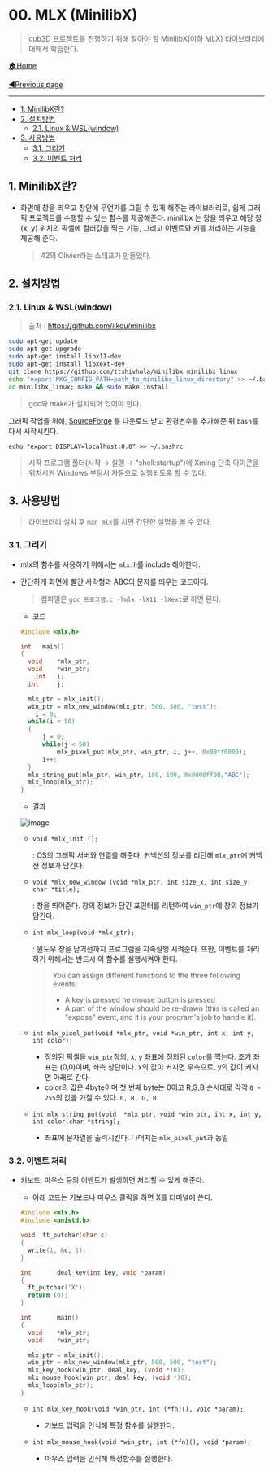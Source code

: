 # 00. MLX (MinilibX)

> cub3D 프로젝트를 진행하기 위해 알아야 할 MinilibX(이하 MLX) 라이브러리에 대해서 학습한다.

[🏠Home](https://github.com/batboy118/Study_Note)

[◀Previous page ](./README.md)

---

<!-- TOC -->

- [1. MinilibX란?](#1-minilibx란)
- [2. 설치방법](#2-설치방법)
	- [2.1. Linux & WSL(window)](#21-linux--wslwindow)
- [3. 사용방법](#3-사용방법)
	- [3.1. 그리기](#31-그리기)
	- [3.2. 이벤트 처리](#32-이벤트-처리)

<!-- /TOC -->

## 1. MinilibX란?

- 화면에 창을 띄우고 창안에 무언가를 그릴 수 있게 해주는 라이브러리로, 쉽게 그래픽 프로젝트를 수행할 수 있는 함수를 제공해준다. minilibx 는 창을 띄우고 해당 창 (x, y) 위치의 픽셀에 컬러값을 찍는 기능, 그리고 이벤트와 키를 처리하는 기능을 제공해 준다.

  > 42의 Olivier라는 스태프가 만들었다.

## 2. 설치방법

### 2.1. Linux & WSL(window)

> 출처 : https://github.com/ilkou/minilibx

```bash
sudo apt-get update
sudo apt-get upgrade
sudo apt-get install libx11-dev
sudo apt-get install libxext-dev
git clone https://github.com/ttshivhula/minilibx minilibx_linux
echo "export PKG_CONFIG_PATH=path_to_minilibx_linux_directory" >> ~/.bashrc
cd minilibx_linux; make && sudo make install
```

> gcc와 make가 설치되어 있어야 한다.

그래픽 작업을 위해,  [SourceForge](https://sourceforge.net/projects/xming/) 를 다운로드 받고 환경변수를 추가해준 뒤 `bash`를 다시 시작시킨다.

 `echo "export DISPLAY=localhost:0.0" >> ~/.bashrc`

> 시작 프로그램 폴더(시작 → 실행 → "shell:startup")에 Xming 단축 아이콘을 위치시켜 Windows 부팅시 자동으로 실행되도록 할 수 있다.

## 3. 사용방법

> 라이브러리 설치 후 `man mlx`를 치면 간단한 설명을 볼 수 있다.

### 3.1. 그리기

- mlx의 함수를 사용하기 위해서는 `mlx.h`를 include 해야한다.

- 간단하게 화면에 빨간 사각형과 ABC의 문자를 띄우는 코드이다.

  > 컴파일은 `gcc 프로그램.c -lmlx -lX11 -lXext`로 하면 된다.

  - 코드

  ```c
  #include <mlx.h>

  int	main()
  {
  	void	*mlx_ptr;
  	void	*win_ptr;
      int 	i;
  	int		j;

  	mlx_ptr = mlx_init();
  	win_ptr = mlx_new_window(mlx_ptr, 500, 500, "test");
      i = 0;
  	while(i < 50)
  	{
  		j = 0;
  		while(j < 50)
  			mlx_pixel_put(mlx_ptr, win_ptr, i, j++, 0x00ff0000);
  		i++;
  	}
  	mlx_string_put(mlx_ptr, win_ptr, 100, 100, 0x0000ff00,"ABC");
  	mlx_loop(mlx_ptr);
  }
  ```

  - 결과

  ![image](https://user-images.githubusercontent.com/53181778/76857024-7e0ff680-684c-11ea-9e98-ff881761b1a9.png)

  - `void *mlx_init ();`

    : OS의 그래픽 서버와 연결을 해준다. 커넥션의 정보를 리턴해 `mlx_ptr`에 커넥션 정보가 담긴다.

  - `void *mlx_new_window (void *mlx_ptr, int size_x, int size_y, char *title);`

    : 창을 띄어준다.  창의 정보가 담긴 포인터를 리턴하여 `win_ptr`에 창의 정보가 담긴다.

  - `int mlx_loop(void *mlx_ptr);`

    : 윈도우 창을 닫기전까지 프로그램을 지속실행 시켜준다. 또한, 이벤트를 처리하기 위해서는 반드시 이 함수를 실행시켜야 한다.

    >You can assign different functions to the three following events:
    >
    >   - A key is pressed
    >     he mouse button is pressed
    >   - A part of the window should be re-drawn (this is  called  an  "expose" event, and it is your program's job to handle it).

  - `int mlx_pixel_put(void *mlx_ptr, void *win_ptr, int x, int y, int color);`

    - 정의된 픽셀을 `win_ptr`창의, x, y 좌표에 정의된 `color`를 찍는다. 초기 좌표는 (0,0)이며, 좌측 상단이다. x의 값이 커지면 우측으로, y의 값이 커지면 아래로 간다.
    - color의 값은 4byte이며 첫 번째 byte는 0이고 R,G,B 순서대로 각각 `0 ~ 255`의 값을 가질 수 있다. `0, R, G, B`

  - `int mlx_string_put(void  *mlx_ptr, void *win_ptr, int x, int y, int color,char *string);`

    - 좌표에 문자열을 출력시킨다. 나머지는 `mlx_pixel_put`과 동일

### 3.2. 이벤트 처리

- 키보드, 마우스 등의 이벤트가 발생하면 처리할 수 있게 해준다.

  - 아래 코드는 키보드나 마우스 클릭을 하면 X를 터미널에 쓴다.

  ```c
  #include <mlx.h>
  #include <unistd.h>

  void	ft_putchar(char c)
  {
  	write(1, &c, 1);
  }

  int		deal_key(int key, void *param)
  {
  	ft_putchar('X');
  	return (0);
  }

  int		main()
  {
  	void	*mlx_ptr;
  	void	*win_ptr;

  	mlx_ptr = mlx_init();
  	win_ptr = mlx_new_window(mlx_ptr, 500, 500, "test");
  	mlx_key_hook(win_ptr, deal_key, (void *)0);
  	mlx_mouse_hook(win_ptr, deal_key, (void *)0);
  	mlx_loop(mlx_ptr);
  }
  ```

  - `int mlx_key_hook(void *win_ptr, int (*fn)(), void *param);`

    - 키보드 입력을 인식해 특정 함수를 실행한다.

  - `int mlx_mouse_hook(void *win_ptr, int (*fn)(), void *param);`

    - 마우스 입력을 인식해 특정함수를 실행한다.

